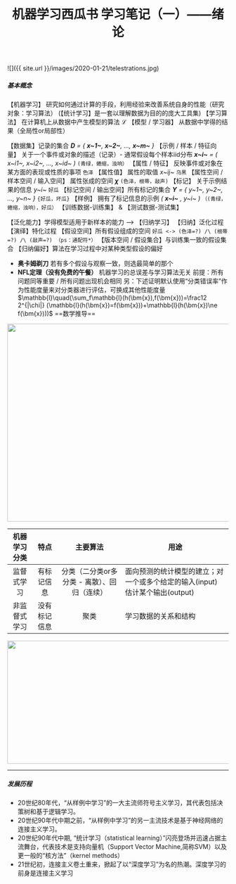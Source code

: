 ﻿---
layout: post
categories: posts
title: "机器学习西瓜书 学习笔记（一）——绪论"
image: /images/2020-01-21/bagel.png
tags: [ML]
date-string: AUGUST 11, 2020

---

![]({{ site.url }}/images/2020-01-21/telestrations.jpg)

##### 基本概念
【机器学习】   研究如何通过计算的手段，利用经验来改善系统自身的性能（研究对象：学习算法）
(【统计学习】是一套以理解数据为目的的庞大工具集)
【学习算法】  在计算机上从数据中产生模型的算法 **$\mathcal{L}$**
【模型 / 学习器】 从数据中学得的结果（全局性or局部性）

【数据集】记录的集合  ***D** = { **x~1~**, **x~2~**, …, **x~m~** }*
【示例 / 样本 / 特征向量】 关于一个事件或对象的描述（记录）- 通常假设每个样本iid分布 ***x~i~** = ( x~i1~, x~i2~, …, x~id~ )* `(青绿，蜷缩，浊响）`
【属性 / 特征】 反映事件或对象在某方面的表现或性质的事项  `色泽`
【属性值】 属性的取值 *x~ij~* `乌黑`
【属性空间 / 样本空间 / 输入空间】 属性张成的空间 **$\chi$** `(色泽，根蒂，敲声)`
【标记】  关于示例结果的信息  *y~i~* `好瓜`
【标记空间 / 输出空间】所有标记的集合 ***$\Upsilon$** = { y~1~, y~2~, …, y~n~ }* `{好瓜，坏瓜}`
【样例】 拥有了标记信息的示例 *( **x~i~** , y~i~ )* `（(青绿，蜷缩，浊响），好瓜）`
【训练数据-训练集】   &   【测试数据-测试集】 

【泛化能力】学得模型适用于新样本的能力 —> 【归纳学习】 
【归纳】泛化过程 【演绎】特化过程
【假设空间】所有假设组成的空间 `好瓜 <-> (色泽=?) /\ (根蒂=?) /\ (敲声=?) （ps：通配符*）`
【版本空间 / 假设集合】与训练集一致的假设集合
【归纳偏好】算法在学习过程中对某种类型假设的偏好

* **奥卡姆剃刀** 若有多个假设与观察一致，则选最简单的那个
* **NFL定理（没有免费的午餐）** 机器学习的总误差与学习算法无关 
前提：所有问题同等重要 / 所有问题出现机会相同
另：下述证明默认使用“分类错误率”作为性能度量来对分类器进行评估，可换成其他性能度量$\mathbb{l}\quad(\sum_f\mathbb{l}(h(\bm{x}),f(\bm{x}))=\frac12 2^{|\chi|} (\mathbb{l}(h(\bm{x})=f(\bm{x}))+\mathbb{l}(h(\bm{x})\ne f(\bm{x})))$
   ==数学推导== 
<img src="https://img-blog.csdnimg.cn/20190820102141428.jpg" width=600 height=450 />

| 机器学习分类  |  特点  |  主要算法  | 用途
|:-----------:| :----:| :----:| ---|
| 监督式学习  | 有标记信息 | 分类（二分类or多分类 - 离散）、回归（连续）| 面向预测的统计模型的建立；对一个或多个给定的输入(input) 估计某个输出(output)
| 非监督式学习    |  没有标记信息 |  聚类 | 学习数据的关系和结构
<img src="https://img-blog.csdnimg.cn/20190820174045917.png" width=600 height=280 />

***
##### 发展历程
* 20世纪80年代，“从样例中学习”的一大主流师符号主义学习，其代表包括决策树和基于逻辑学习。
* 20世纪90年代中期之前，“从样例中学习”的另一主流技术是基于神经网络的连接主义学习。
* 20世纪90年代中期, “统计学习（statistical learning）”闪亮登场并迅速占据主流舞台，代表技术是支持向量机（Support Vector Machine,简称SVM）以及更一般的“核方法”（kernel methods）
* 21世纪初，连接主义卷土重来，掀起了以“深度学习”为名的热潮。深度学习的前身是连接主义学习


